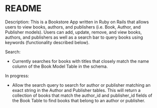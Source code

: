 # README

Description: This is a Bookstore App written in Ruby on Rails that allows users to view books, authors, and publishers (i.e. Book, Author, and Publisher models). Users can add, update, remove, and view books, authors, and publishers as well as a search bar to query books using keywords (functionality described below).

Search:
- Currently searches for books with titles that closely match the name column of the Book Model Table in the schema.

In progress:
- Allow the search query to search for author or publisher matching an exact string in the Author and Publisher tables. This will return a collection of books that match the author_id and publisher_id fields of the Book Table to find books that belong to an author or publisher.

